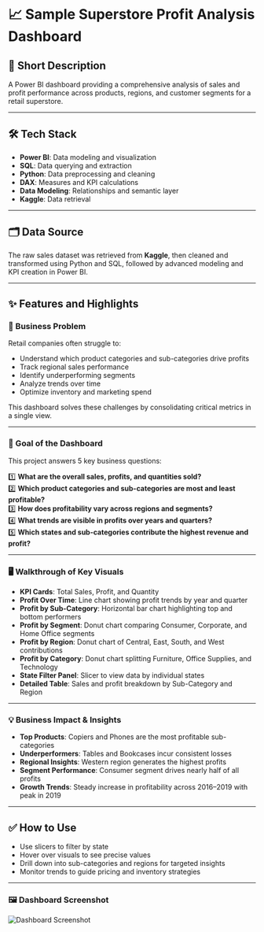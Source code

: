 # 📈 Sample Superstore Profit Analysis Dashboard

## 📝 Short Description
A Power BI dashboard providing a comprehensive analysis of sales and profit performance across products, regions, and customer segments for a retail superstore.

---

## 🛠️ Tech Stack
- **Power BI**: Data modeling and visualization
- **SQL**: Data querying and extraction
- **Python**: Data preprocessing and cleaning
- **DAX**: Measures and KPI calculations
- **Data Modeling**: Relationships and semantic layer
- **Kaggle**: Data retrieval

---

## 🗂️ Data Source
The raw sales dataset was retrieved from **Kaggle**, then cleaned and transformed using Python and SQL, followed by advanced modeling and KPI creation in Power BI.

---

## ✨ Features and Highlights

### 📌 Business Problem
Retail companies often struggle to:
- Understand which product categories and sub-categories drive profits
- Track regional sales performance
- Identify underperforming segments
- Analyze trends over time
- Optimize inventory and marketing spend

This dashboard solves these challenges by consolidating critical metrics in a single view.

---

### 🎯 Goal of the Dashboard
This project answers 5 key business questions:

1️⃣ **What are the overall sales, profits, and quantities sold?**  
2️⃣ **Which product categories and sub-categories are most and least profitable?**  
3️⃣ **How does profitability vary across regions and segments?**  
4️⃣ **What trends are visible in profits over years and quarters?**  
5️⃣ **Which states and sub-categories contribute the highest revenue and profit?**

---

### 🖥️ Walkthrough of Key Visuals
- **KPI Cards**: Total Sales, Profit, and Quantity
- **Profit Over Time**: Line chart showing profit trends by year and quarter
- **Profit by Sub-Category**: Horizontal bar chart highlighting top and bottom performers
- **Profit by Segment**: Donut chart comparing Consumer, Corporate, and Home Office segments
- **Profit by Region**: Donut chart of Central, East, South, and West contributions
- **Profit by Category**: Donut chart splitting Furniture, Office Supplies, and Technology
- **State Filter Panel**: Slicer to view data by individual states
- **Detailed Table**: Sales and profit breakdown by Sub-Category and Region

---

### 💡 Business Impact & Insights
- **Top Products**: Copiers and Phones are the most profitable sub-categories
- **Underperformers**: Tables and Bookcases incur consistent losses
- **Regional Insights**: Western region generates the highest profits
- **Segment Performance**: Consumer segment drives nearly half of all profits
- **Growth Trends**: Steady increase in profitability across 2016–2019 with peak in 2019

---

## ✅ How to Use
- Use slicers to filter by state
- Hover over visuals to see precise values
- Drill down into sub-categories and regions for targeted insights
- Monitor trends to guide pricing and inventory strategies

---

### 🖼️ Dashboard Screenshot
![Dashboard Screenshot](path/to/your/screenshot.png)

